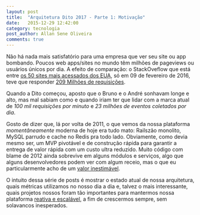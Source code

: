 ```yaml
---
layout: post
title:  "Arquitetura Dito 2017 - Parte 1: Motivação"
date:   2015-12-29 12:42:00
category: tecnologia
post_author: Allan Sene Oliveira
comments: true
---
```


Não há nada mais satisfatório para uma empresa que ver seu site ou app bombando. Poucos web apps/sites no mundo têm milhões de pageviews ou usuários únicos por dia. A efeito de comparação: o StackOveflow que está entre [os 50 sites mais acessados dos EUA](http://www.alexa.com/topsites/countries/US), só em 09 de fevereiro de 2016, teve que responder [209 Milhões de requisições](https://nickcraver.com/blog/2016/02/17/stack-overflow-the-architecture-2016-edition/). 

Quando a Dito começou, aposto que o Bruno e o André sonhavam longe e alto, mas mal sabiam como e quando iriam ter que lidar com a marca atual de *100 mil requisições por minuto* e *23 milhões de eventos coletados por dia*. 

Gosto de dizer que, lá por volta de 2011, o que vemos da nossa plataforma _momentâneamente_ moderna de hoje era tudo mato: Railszão monolito, MySQL parrudo e cache no Redis pra todo lado. Obviamente, como devia mesmo ser, um MVP pivotável e de construção rápida para garantir a entrega de valor rápida com um custo ultra reduzido. Muito código com blame de 2012 ainda sobrevive em alguns módulos e serviços, algo que alguns desenvolvedores podem ver com algum receio, mas o que eu particularmente acho de um [valor inestimável](https://www.joelonsoftware.com/2000/04/06/things-you-should-never-do-part-i/).

O intuito dessa série de posts é mostrar o estado atual de nossa arquitetura, quais métricas utilizamos no nosso dia a dia e, talvez o mais interessante, quais projetos nossos foram tão importantes para mantermos nossa plataforma [reativa e escalável](), a fim de crescermos sempre, sem solavancos inesperados.

